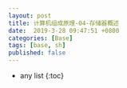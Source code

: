```yaml
---
layout: post
title: 计算机组成原理-04-存储器概述
date:  2019-3-28 09:47:51 +0800
categories: [Base]
tags: [base, sh]
published: false
---
```


* any list
{:toc}